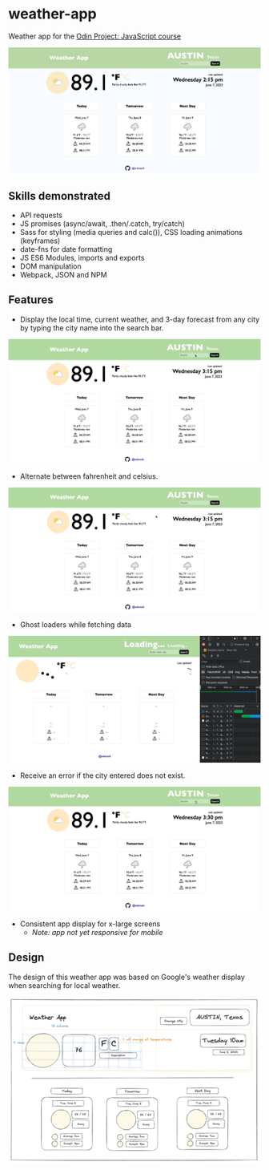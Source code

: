 # weather-app

Weather app for the <a href="https://www.theodinproject.com/lessons/node-path-javascript-weather-app">Odin Project: JavaScript course</a>

<img src="./readme_images/app.png" alt="screenshot of weather app">

## Skills demonstrated

- API requests
- JS promises (async/await, .then/.catch, try/catch)
- Sass for styling (media queries and calc()), CSS loading animations (keyframes)
- date-fns for date formatting
- JS ES6 Modules, imports and exports
- DOM manipulation
- Webpack, JSON and NPM

## Features

- Display the local time, current weather, and 3-day forecast from any city by typing the city name into the search bar.

<img src="./readme_images/basic-function.gif" alt="basic function of app">

- Alternate between fahrenheit and celsius.

<img src="./readme_images/change-temp.gif" alt="changing temperature measurement">

- Ghost loaders while fetching data

<img src="./readme_images/loaders.gif" alt="ghost loaders">

- Receive an error if the city entered does not exist.

<img src="./readme_images/error-message.gif" alt="error message">

- Consistent app display for x-large screens
  - <i>Note: app not yet responsive for mobile</i>

## Design

The design of this weather app was based on Google's weather display when searching for local weather.

<img src="./readme_images/wireframe.png" alt="sketch of app design">
